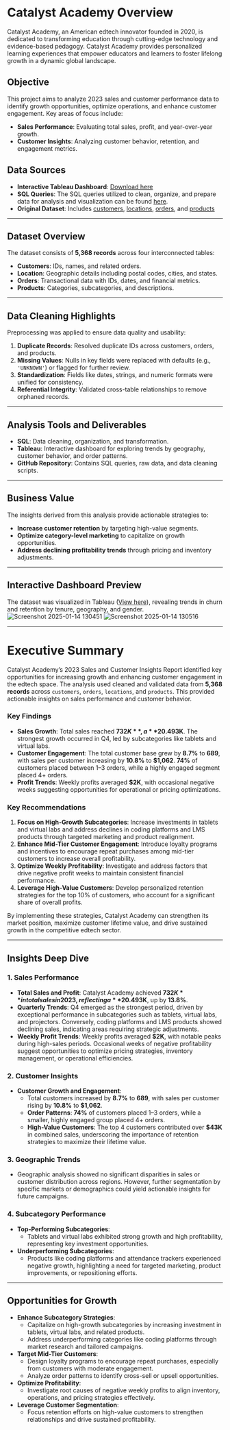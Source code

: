 # Catalyst Academy Overview

Catalyst Academy, an American edtech innovator founded in 2020, is dedicated to transforming education through cutting-edge technology and evidence-based pedagogy. Catalyst Academy provides personalized learning experiences that empower educators and learners to foster lifelong growth in a dynamic global landscape.

## Objective

This project aims to analyze 2023 sales and customer performance data to identify growth opportunities, optimize operations, and enhance customer engagement. Key areas of focus include:

- **Sales Performance**: Evaluating total sales, profit, and year-over-year growth.
- **Customer Insights**: Analyzing customer behavior, retention, and engagement metrics.

## Data Sources

- **Interactive Tableau Dashboard**: [Download here](https://public.tableau.com/app/profile/joshua.kendagor/viz/CatalystAcademySalesDashboard/CustomerDashboard)
- **SQL Queries**: The SQL queries utilized to clean, organize, and prepare data for analysis and visualization can be found [here](https://github.com/tirop/Catalyst_Academy/blob/main/SQL%20Cleaning.pdf).
- **Original Dataset**: Includes [customers](https://github.com/tirop/Catalyst_Academy/blob/main/ca_customers.csv), [locations](https://github.com/tirop/Catalyst_Academy/blob/main/ca_locations.csv), [orders](https://github.com/tirop/Catalyst_Academy/blob/main/ca_orders.csv), and [products](https://github.com/tirop/Catalyst_Academy/blob/main/ca_products.csv) 

---

## Dataset Overview

The dataset consists of **5,368 records** across four interconnected tables:

- **Customers**: IDs, names, and related orders.
- **Location**: Geographic details including postal codes, cities, and states.
- **Orders**: Transactional data with IDs, dates, and financial metrics.
- **Products**: Categories, subcategories, and descriptions.

---

## Data Cleaning Highlights

Preprocessing was applied to ensure data quality and usability:

1. **Duplicate Records**: Resolved duplicate IDs across customers, orders, and products.
2. **Missing Values**: Nulls in key fields were replaced with defaults (e.g., `'UNKNOWN'`) or flagged for further review.
3. **Standardization**: Fields like dates, strings, and numeric formats were unified for consistency.
4. **Referential Integrity**: Validated cross-table relationships to remove orphaned records.

---

## Analysis Tools and Deliverables

- **SQL**: Data cleaning, organization, and transformation.
- **Tableau**: Interactive dashboard for exploring trends by geography, customer behavior, and order patterns.
- **GitHub Repository**: Contains SQL queries, raw data, and data cleaning scripts.

---

## Business Value

The insights derived from this analysis provide actionable strategies to:

- **Increase customer retention** by targeting high-value segments.
- **Optimize category-level marketing** to capitalize on growth opportunities.
- **Address declining profitability trends** through pricing and inventory adjustments.

---

## Interactive Dashboard Preview

The dataset was visualized in Tableau ([View here]([#](https://public.tableau.com/app/profile/joshua.kendagor/viz/CatalystAcademySalesDashboard/CustomerDashboard))), revealing trends in churn and retention by tenure, geography, and gender.
![Screenshot 2025-01-14 130451](https://github.com/user-attachments/assets/0f495a04-81a9-466f-853a-ab2d4f21aafc)
![Screenshot 2025-01-14 130516](https://github.com/user-attachments/assets/9e15b37d-8824-4dd0-8238-f2171101a9af)

---

# Executive Summary

Catalyst Academy’s 2023 Sales and Customer Insights Report identified key opportunities for increasing growth and enhancing customer engagement in the edtech space. The analysis used cleaned and validated data from **5,368 records** across `customers`, `orders`, `locations`, and `products`. This provided actionable insights on sales performance and customer behavior.

### Key Findings

- **Sales Growth**: Total sales reached **$732K**, a **20.4% year-over-year increase**, with profits rising by **13.8%** to **$93K**. The strongest growth occurred in Q4, led by subcategories like tablets and virtual labs.
- **Customer Engagement**: The total customer base grew by **8.7%** to **689**, with sales per customer increasing by **10.8%** to **$1,062**. **74%** of customers placed between 1–3 orders, while a highly engaged segment placed 4+ orders.
- **Profit Trends**: Weekly profits averaged **$2K**, with occasional negative weeks suggesting opportunities for operational or pricing optimizations.

### Key Recommendations

1. **Focus on High-Growth Subcategories**: Increase investments in tablets and virtual labs and address declines in coding platforms and LMS products through targeted marketing and product realignment.
2. **Enhance Mid-Tier Customer Engagement**: Introduce loyalty programs and incentives to encourage repeat purchases among mid-tier customers to increase overall profitability.
3. **Optimize Weekly Profitability**: Investigate and address factors that drive negative profit weeks to maintain consistent financial performance.
4. **Leverage High-Value Customers**: Develop personalized retention strategies for the top 10% of customers, who account for a significant share of overall profits.

By implementing these strategies, Catalyst Academy can strengthen its market position, maximize customer lifetime value, and drive sustained growth in the competitive edtech sector.

---

## Insights Deep Dive

### 1. Sales Performance

- **Total Sales and Profit**: Catalyst Academy achieved **$732K** in total sales in 2023, reflecting a **20.4% year-over-year increase**. Total profit rose to **$93K**, up by **13.8%**.
- **Quarterly Trends**: Q4 emerged as the strongest period, driven by exceptional performance in subcategories such as tablets, virtual labs, and projectors. Conversely, coding platforms and LMS products showed declining sales, indicating areas requiring strategic adjustments.
- **Weekly Profit Trends**: Weekly profits averaged **$2K**, with notable peaks during high-sales periods. Occasional weeks of negative profitability suggest opportunities to optimize pricing strategies, inventory management, or operational efficiencies.

### 2. Customer Insights

- **Customer Growth and Engagement**:
  - Total customers increased by **8.7%** to **689**, with sales per customer rising by **10.8%** to **$1,062**.
  - **Order Patterns**: **74%** of customers placed 1–3 orders, while a smaller, highly engaged group placed 4+ orders.
  - **High-Value Customers**: The top 4 customers contributed over **$43K** in combined sales, underscoring the importance of retention strategies to maximize their lifetime value.

### 3. Geographic Trends

- Geographic analysis showed no significant disparities in sales or customer distribution across regions. However, further segmentation by specific markets or demographics could yield actionable insights for future campaigns.

### 4. Subcategory Performance

- **Top-Performing Subcategories**:
  - Tablets and virtual labs exhibited strong growth and high profitability, representing key investment opportunities.
- **Underperforming Subcategories**:
  - Products like coding platforms and attendance trackers experienced negative growth, highlighting a need for targeted marketing, product improvements, or repositioning efforts.

---

## Opportunities for Growth

- **Enhance Subcategory Strategies**:
  - Capitalize on high-growth subcategories by increasing investment in tablets, virtual labs, and related products.
  - Address underperforming categories like coding platforms through market research and tailored campaigns.
- **Target Mid-Tier Customers**:
  - Design loyalty programs to encourage repeat purchases, especially from customers with moderate engagement.
  - Analyze order patterns to identify cross-sell or upsell opportunities.
- **Optimize Profitability**:
  - Investigate root causes of negative weekly profits to align inventory, operations, and pricing strategies effectively.
- **Leverage Customer Segmentation**:
  - Focus retention efforts on high-value customers to strengthen relationships and drive sustained profitability.
